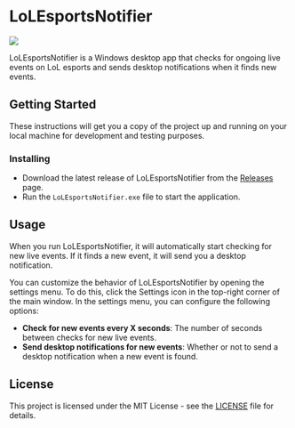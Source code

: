 # LoLEsportsNotifier

[![](https://markdown-videos.deta.dev/youtube/K1onvipk4mE)](https://youtu.be/K1onvipk4mE)

LoLEsportsNotifier is a Windows desktop app that checks for ongoing live events on LoL esports and sends desktop notifications when it finds new events.

## Getting Started

These instructions will get you a copy of the project up and running on your local machine for development and testing purposes.

### Installing

* Download the latest release of LoLEsportsNotifier from the [Releases](https://github.com/LeagueClientProject/LoLEsportsNotifier/releases) page.
* Run the `LoLEsportsNotifier.exe` file to start the application.

## Usage

When you run LoLEsportsNotifier, it will automatically start checking for new live events. 
If it finds a new event, it will send you a desktop notification.

You can customize the behavior of LoLEsportsNotifier by opening the settings menu. 
To do this, click the Settings icon in the top-right corner of the main window. 
In the settings menu, you can configure the following options:

* **Check for new events every X seconds**: The number of seconds between checks for new live events.
* **Send desktop notifications for new events**: Whether or not to send a desktop notification when a new event is found.

## License

This project is licensed under the MIT License - see the [LICENSE](LICENSE) file for details.
